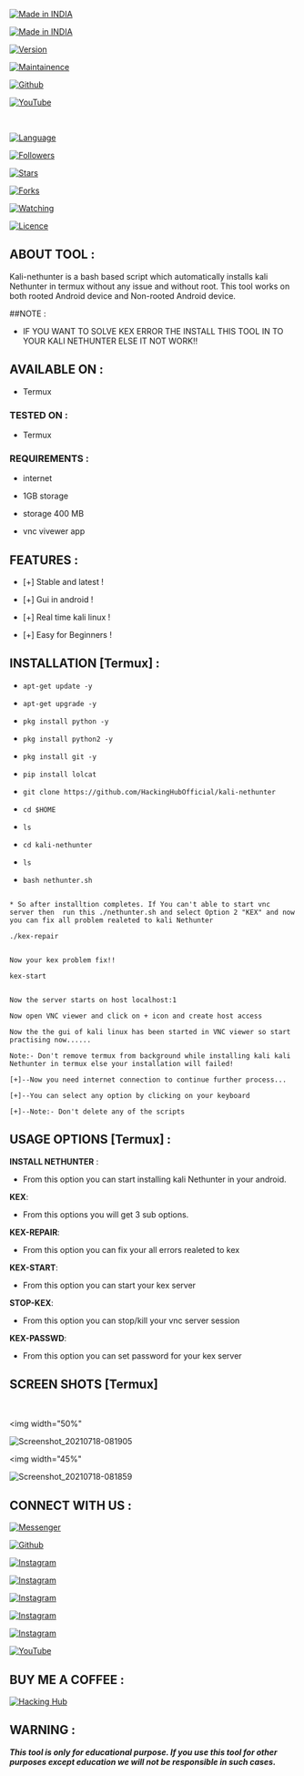 
<p align="center">

<a href="https://bit.ly/2P2gMi3"><img title="Made in INDIA" src="https://img.shields.io/badge/MADE%20IN-INDIA-SCRIPT?colorA=%23ff8100&colorB=%23017e40&colorC=%23ff0000&style=for-the-badge"></a>

</p>

<p align="center">

<a href="https://bit.ly/2P2gMi3"><img title="Made in INDIA" src="https://img.shields.io/badge/Tool-Kali-Nethunter-green.svg"></a>

<a href="https://bit.ly/2P2gMi3"><img title="Version" src="https://img.shields.io/badge/Version-1.0-green.svg?style=flat-square"></a>

<a href="https://bit.ly/2P2gMi3"><img title="Maintainence" src="https://img.shields.io/badge/Maintained%3F-yes-green.svg"></a>

</p>

<p align="center">

 

</p>

<p align="center">

<a href="https://github.com/HackingHubOfficial"><img title="Github" src="https://img.shields.io/badge/HackingHubOfficial-brightgreen?style=for-the-badge&logo=github"></a>

<a href="https://rebrand.ly/HackingHubOfficial"><img title="YouTube" src="https://img.shields.io/badge/YouTube-Hacking Hub-red?style=for-the-badge&logo=Youtube"></a>

<br>

<p align="center">

<a href="https://github.com/HackingHubOfficial"><img title="Language" src="https://img.shields.io/badge/Made%20with-Bash-1f425f.svg?v=103"></a>

<a href="https://github.com/HackingHubOfficial"><img title="Followers" src="https://img.shields.io/github/followers/HackingHubOfficial?color=blue&style=flat-square"></a>

<a href="https://github.com/HackingHubOfficial"><img title="Stars" src="https://img.shields.io/github/stars/HackingHubOfficial/kali-nethunter?color=red&style=flat-square"></a>

<a href="https://github.com/HackingHubOfficial"><img title="Forks" src="https://img.shields.io/github/forks/HackingHubOfficial/kali-nethunter?color=red&style=flat-square"></a>

<a href="https://github.com/HackingHubOfficial"><img title="Watching" src="https://img.shields.io/github/watchers/HackingHubOfficial/kali-nethunter?label=Watchers&color=blue&style=flat-square"></a>

<a href="https://github.com/HackingHubOfficial"><img title="Licence" src="https://img.shields.io/badge/License-MIT-blue.svg"></a>

</p>

## ABOUT TOOL :

Kali-nethunter is a bash based script which automatically installs kali Nethunter in termux without any issue and without root. This tool works on both rooted Android device and Non-rooted Android device.

 

##NOTE :

* IF YOU WANT TO SOLVE KEX ERROR THE INSTALL THIS TOOL IN TO YOUR KALI NETHUNTER ELSE IT NOT WORK!!

## AVAILABLE ON :

* Termux

### TESTED ON :

* Termux

### REQUIREMENTS :

* internet

* 1GB storage

* storage 400 MB

* vnc vivewer app

## FEATURES :

* [+] Stable and latest !

* [+] Gui in android !

* [+] Real time kali linux !

* [+] Easy for Beginners !

## INSTALLATION [Termux] :

* `apt-get update -y`

* `apt-get upgrade -y`

* `pkg install python -y`

* `pkg install python2 -y`

* `pkg install git -y`

* `pip install lolcat`

* `git clone https://github.com/HackingHubOfficial/kali-nethunter`

* `cd $HOME`

* `ls`

* `cd kali-nethunter`

* `ls`

* `bash nethunter.sh`

```

* So after installtion completes. If You can't able to start vnc server then  run this ./nethunter.sh and select Option 2 "KEX" and now you can fix all problem realeted to kali Nethunter

```

`./kex-repair`

```

Now your kex problem fix!!

```

`kex-start`

```

Now the server starts on host localhost:1

Now open VNC viewer and click on + icon and create host access

Now the the gui of kali linux has been started in VNC viewer so start practising now......

Note:- Don't remove termux from background while installing kali kali Nethunter in termux else your installation will failed!

[+]--Now you need internet connection to continue further process...

[+]--You can select any option by clicking on your keyboard

[+]--Note:- Don't delete any of the scripts 

```

## USAGE OPTIONS [Termux] :

__INSTALL NETHUNTER__ :

- From this option you can start installing kali Nethunter in your android.

__KEX__:

- From this options you will get 3 sub options.

__KEX-REPAIR__:

- From this option you can fix your all errors realeted to kex

__KEX-START__:

- From this option you can start your kex server

__STOP-KEX__:

- From this option you can stop/kill your vnc server session

__KEX-PASSWD__:

- From this option you can set password for your kex server

## SCREEN SHOTS [Termux]

<br>

<p align="center">

<img width="50%"

![Screenshot_20210718-081905](https://user-images.githubusercontent.com/87463226/126054096-faeae054-0fb6-450a-999c-1c6877f91f1b.png)

<img width="45%"   

![Screenshot_20210718-081859](https://user-images.githubusercontent.com/87463226/126054099-ee4c7f0c-8e45-4095-878d-cc97eb447000.png)

</p>

## CONNECT WITH US :

[![Messenger](https://img.shields.io/badge/Chat-Messenger-blue?style=for-the-badge&logo=messenger)](https://rebrand.ly/fbmsnger)

<a href="https://rebrand.ly/githubprof"><img title="Github" src="https://img.shields.io/badge/HackingHubOfficial-brightgreen?style=for-the-badge&logo=github"></a>

[![Instagram](https://img.shields.io/badge/INSTAGRAM-FOLLOW-red?style=for-the-badge&logo=instagram)](https://rebrand.ly/insgrm)

[![Instagram](https://img.shields.io/badge/WEBSITE-VISIT-yellow?style=for-the-badge&logo=blogger)](https://rebrand.ly/hacking-hub-official.blogspot.com)

[![Instagram](https://img.shields.io/badge/LINKEDIN-CONNECT-red?style=for-the-badge&logo=linkedin)](https://rebrand.ly/linkedinprof)

[![Instagram](https://img.shields.io/badge/TELEGRAM-CHANNEL-red?style=for-the-badge&logo=telegram)](https://rebrand.ly/t.me/Hacking_Hub_official)

[![Instagram](https://img.shields.io/badge/WHATSAPP-JOINGROUP-red?style=for-the-badge&logo=whatsapp)](https://chat.whatsapp.com/D1elMlx3oLLJviN3XJo83r)

<a href="https://rebrand.ly/Hacking Hub"><img title="YouTube" src="https://img.shields.io/badge/YouTube-Hacking Hub-red?style=for-the-badge&logo=Youtube"></a>

## BUY ME A COFFEE :

<p align="center">

<a href="https://rebrand.ly/BuyCoffee"><img title="Hacking Hub" src="https://camo.githubusercontent.com/ae8af018f80649f3d379eb23dbf59acceaffa24e/68747470733a2f2f6c69626572617061792e636f6d2f6173736574732f776964676574732f646f6e6174652e737667"></a>

</p>

## WARNING : 

***This tool is only for educational purpose. If you use this tool for other purposes except education we will not be responsible in such cases.***

